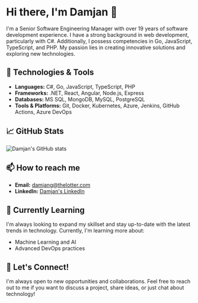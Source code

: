 # Hi there, I'm Damjan 👋

I'm a Senior Software Engineering Manager with over 19 years of software development experience. I have a strong background in web development, particularly with C#. Additionally, I possess competencies in Go, JavaScript, TypeScript, and PHP. My passion lies in creating innovative solutions and exploring new technologies.

## 🔧 Technologies & Tools

- **Languages:** C#, Go, JavaScript, TypeScript, PHP
- **Frameworks:** .NET, React, Angular, Node.js, Express
- **Databases:** MS SQL, MongoDB, MySQL, PostgreSQL
- **Tools & Platforms:** Git, Docker, Kubernetes, Azure, Jenkins, GitHub Actions, Azure DevOps

## 📈 GitHub Stats

![Damjan's GitHub stats](https://github-readme-stats.vercel.app/api?username=damjan-g&show_icons=true&theme=radical)

## 📫 How to reach me

- **Email:** damjang@thelotter.com
- **LinkedIn:** [Damjan's LinkedIn](www.linkedin.com/in/damjangeorgiev)

## 🌱 Currently Learning

I'm always looking to expand my skillset and stay up-to-date with the latest trends in technology. Currently, I'm learning more about:

- Machine Learning and AI
- Advanced DevOps practices

## 💬 Let's Connect!

I'm always open to new opportunities and collaborations. Feel free to reach out to me if you want to discuss a project, share ideas, or just chat about technology!
